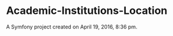 Academic-Institutions-Location
==============================

A Symfony project created on April 19, 2016, 8:36 pm.
